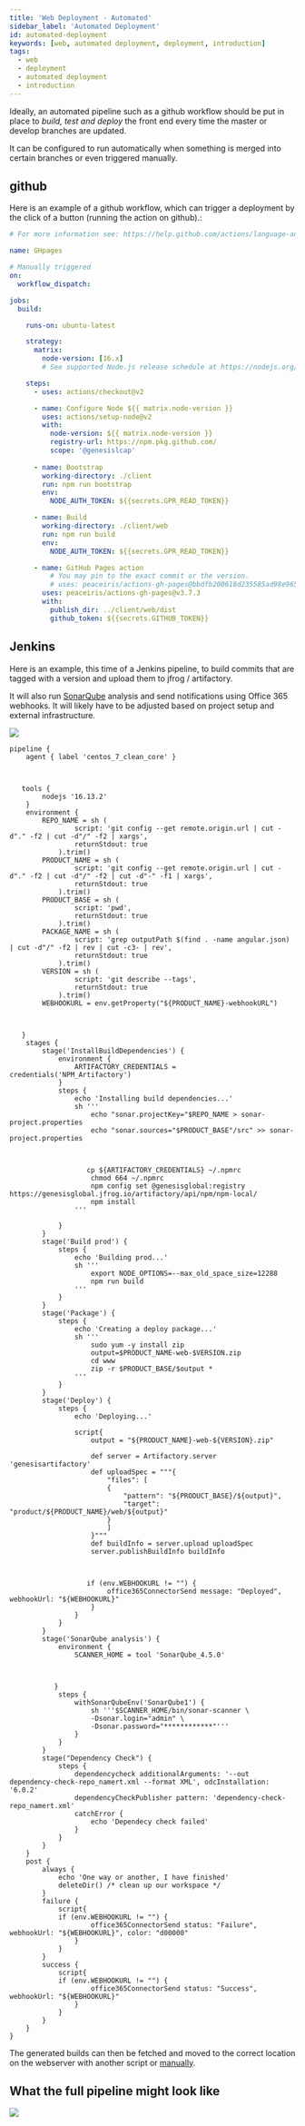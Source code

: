 ```yaml
---
title: 'Web Deployment - Automated'
sidebar_label: 'Automated Deployment'
id: automated-deployment
keywords: [web, automated deployment, deployment, introduction]
tags:
  - web
  - deployment
  - automated deployment
  - introduction
---
```


Ideally, an automated pipeline such as a github workflow should be put in place to *build, test and deploy* the front end every time the master or develop branches are updated.

It can be configured to run automatically when something is merged into certain branches or even triggered manually.

<!-- TODO: add an example that's more suitable for external clients, this one is likely only useful to our internal client app devs -->

## github
Here is an example of a github workflow, which can trigger a deployment by the click of a button (running the action on github).:

```yml
# For more information see: https://help.github.com/actions/language-and-framework-guides/using-nodejs-with-github-actions

name: GHpages

# Manually triggered
on:
  workflow_dispatch:

jobs:
  build:

    runs-on: ubuntu-latest

    strategy:
      matrix:
        node-version: [16.x]
        # See supported Node.js release schedule at https://nodejs.org/en/about/releases/

    steps:
      - uses: actions/checkout@v2

      - name: Configure Node ${{ matrix.node-version }}
        uses: actions/setup-node@v2
        with:
          node-version: ${{ matrix.node-version }}
          registry-url: https://npm.pkg.github.com/
          scope: '@genesislcap'
          
      - name: Bootstrap
        working-directory: ./client
        run: npm run bootstrap
        env:
          NODE_AUTH_TOKEN: ${{secrets.GPR_READ_TOKEN}}

      - name: Build
        working-directory: ./client/web
        run: npm run build
        env:
          NODE_AUTH_TOKEN: ${{secrets.GPR_READ_TOKEN}}

      - name: GitHub Pages action
          # You may pin to the exact commit or the version.
          # uses: peaceiris/actions-gh-pages@bbdfb200618d235585ad98e965f4aafc39b4c501
        uses: peaceiris/actions-gh-pages@v3.7.3
        with:
          publish_dir: ../client/web/dist
          github_token: ${{secrets.GITHUB_TOKEN}}
```


## Jenkins
Here is an example, this time of a Jenkins pipeline, to build commits that are tagged with a version and upload them to jfrog / artifactory. 

It will also run [SonarQube](https://www.sonarqube.org/) analysis and send notifications using Office 365 webhooks. It will likely have to be adjusted based on project setup and external infrastructure.

![](/img/jenkins-pipeline.png)

```
pipeline {
    agent { label 'centos_7_clean_core' }



   tools {
        nodejs '16.13.2'
    }
    environment {
        REPO_NAME = sh (
                script: 'git config --get remote.origin.url | cut -d"." -f2 | cut -d"/" -f2 | xargs',
                returnStdout: true
            ).trim()
        PRODUCT_NAME = sh (
                script: 'git config --get remote.origin.url | cut -d"." -f2 | cut -d"/" -f2 | cut -d"-" -f1 | xargs',
                returnStdout: true
            ).trim()
        PRODUCT_BASE = sh (
                script: 'pwd',
                returnStdout: true
            ).trim()
        PACKAGE_NAME = sh (
                script: 'grep outputPath $(find . -name angular.json) | cut -d"/" -f2 | rev | cut -c3- | rev',
                returnStdout: true
            ).trim()
        VERSION = sh (
                script: 'git describe --tags',
                returnStdout: true
            ).trim()
        WEBHOOKURL = env.getProperty("${PRODUCT_NAME}-webhookURL")



   }
    stages {
        stage('InstallBuildDependencies') {
            environment {
                ARTIFACTORY_CREDENTIALS = credentials('NPM_Artifactory')
            }
            steps {
                echo 'Installing build dependencies...'    
                sh '''
                    echo "sonar.projectKey="$REPO_NAME > sonar-project.properties
                    echo "sonar.sources="$PRODUCT_BASE"/src" >> sonar-project.properties



                   cp ${ARTIFACTORY_CREDENTIALS} ~/.npmrc
                    chmod 664 ~/.npmrc
                    npm config set @genesisglobal:registry https://genesisglobal.jfrog.io/artifactory/api/npm/npm-local/
                    npm install
                '''
                
            }
        }
        stage('Build prod') {
            steps {
                echo 'Building prod...'
                sh '''
                    export NODE_OPTIONS=--max_old_space_size=12288
                    npm run build
                '''
            }
        }
        stage('Package') {
            steps {
                echo 'Creating a deploy package...'
                sh '''
                    sudo yum -y install zip            
                    output=$PRODUCT_NAME-web-$VERSION.zip
                    cd www
                    zip -r $PRODUCT_BASE/$output *
                '''
            }
        }        
        stage('Deploy') {
            steps {
                echo 'Deploying...'
                
                script{    
                    output = "${PRODUCT_NAME}-web-${VERSION}.zip"
                
                    def server = Artifactory.server 'genesisartifactory'
                    def uploadSpec = """{
                        "files": [
                        {
                            "pattern": "${PRODUCT_BASE}/${output}",
                            "target": "product/${PRODUCT_NAME}/web/${output}"
                        }
                        ]
                    }"""
                    def buildInfo = server.upload uploadSpec
                    server.publishBuildInfo buildInfo



                   if (env.WEBHOOKURL != "") {
                        office365ConnectorSend message: "Deployed", webhookUrl: "${WEBHOOKURL}"
                    }
                }
            }
        }
        stage('SonarQube analysis') {
            environment {
                SCANNER_HOME = tool 'SonarQube_4.5.0'



           }
            steps {
                withSonarQubeEnv('SonarQube1') {
                    sh '''$SCANNER_HOME/bin/sonar-scanner \
                    -Dsonar.login="admin" \
                    -Dsonar.password="************"'''
                }
            }
        }
        stage("Dependency Check") {
            steps {
                dependencycheck additionalArguments: '--out dependency-check-repo_namert.xml --format XML', odcInstallation: '6.0.2'
                dependencyCheckPublisher pattern: 'dependency-check-repo_namert.xml'
                catchError {
                    echo 'Dependecy check failed'
                }
            }
        }
    }
    post {
        always {
            echo 'One way or another, I have finished'
            deleteDir() /* clean up our workspace */
        }
        failure {
            script{
            if (env.WEBHOOKURL != "") {
                    office365ConnectorSend status: "Failure", webhookUrl: "${WEBHOOKURL}", color: "d00000"
                }
            }
        }
        success {
            script{
            if (env.WEBHOOKURL != "") {
                    office365ConnectorSend status: "Success", webhookUrl: "${WEBHOOKURL}"
                }
            }
        }
    }
}
```

The generated builds can then be fetched and moved to the correct location on the webserver with another script or [manually](../../../web/deploying/manual-deployment/).

## What the full pipeline might look like

![](/img/build-pipeline.png)

<!-- Taken from here https://www.notion.so/genesisglobal/Current-Build-Pipeline-9c9fa95467a24e678ce7f56dbd2bfc87 but not sure if we want to show this diagram to external clients as it's mostly internal stuff including gem -->
